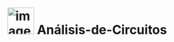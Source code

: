 <h1> <img src="https://github.com/user-attachments/assets/ff46bdab-a7db-4fdb-967f-9477cc9a4045" alt="imagen" width="60"/>  Análisis-de-Circuitos </h1>



